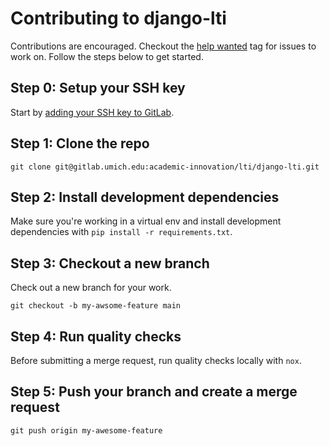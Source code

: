 # Contributing to django-lti

Contributions are encouraged. Checkout the [help wanted][1] tag for
issues to work on. Follow the steps below to get started.

## Step 0: Setup your SSH key

Start by [adding your SSH key to GitLab][2].

## Step 1: Clone the repo

```
git clone git@gitlab.umich.edu:academic-innovation/lti/django-lti.git
```

## Step 2: Install development dependencies

Make sure you're working in a virtual env and install
development dependencies with `pip install -r requirements.txt`.

## Step 3: Checkout a new branch

Check out a new branch for your work.

```
git checkout -b my-awsome-feature main
```

## Step 4: Run quality checks

Before submitting a merge request, run quality checks locally
with `nox`.

## Step 5: Push your branch and create a merge request

```
git push origin my-awesome-feature
```

[1]: https://gitlab.umich.edu/academic-innovation/lti/django-lti/-/issues?label_name%5B%5D=help+wanted
[2]: https://gitlab.umich.edu/-/profile/keys